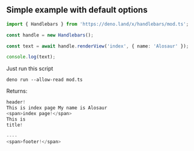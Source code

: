 ## Simple example with default options

```ts
import { Handlebars } from 'https://deno.land/x/handlebars/mod.ts';

const handle = new Handlebars();

const text = await handle.renderView('index', { name: 'Alosaur' });

console.log(text);

```

Just run this script

`deno run --allow-read mod.ts`


Returns:

```ts
header!
This is index page My name is Alosaur
<span>index page!</span>
This is
title!

----
<span>footer!</span>

```
